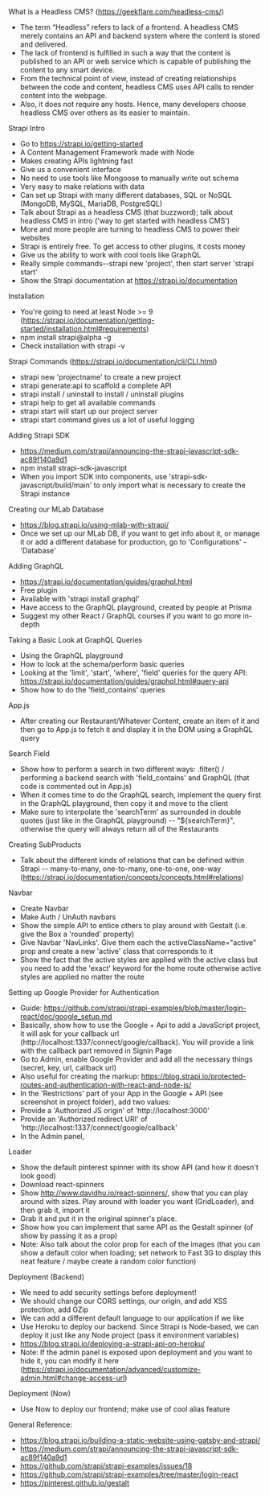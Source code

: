 What is a Headless CMS? (https://geekflare.com/headless-cms/)

- The term “Headless” refers to lack of a frontend. A headless CMS merely contains an API and backend system where the content is stored and delivered.
- The lack of frontend is fulfilled in such a way that the content is published to an API or web service which is capable of publishing the content to any smart device.
- From the technical point of view, instead of creating relationships between the code and content, headless CMS uses API calls to render content into the webpage.
- Also, it does not require any hosts. Hence, many developers choose headless CMS over others as its easier to maintain.

Strapi Intro

- Go to https://strapi.io/getting-started
- A Content Management Framework made with Node
- Makes creating APIs lightning fast
- Give us a convenient interface
- No need to use tools like Mongoose to manually write out schema
- Very easy to make relations with data
- Can set up Strapi with many different databases, SQL or NoSQL (MongoDB, MySQL, MariaDB, PostgreSQL)
- Talk about Strapi as a headless CMS (that buzzword); talk about headless CMS in intro ('way to get started with headless CMS')
- More and more people are turning to headless CMS to power their websites
- Strapi is entirely free. To get access to other plugins, it costs money
- Give us the ability to work with cool tools like GraphQL
- Really simple commands--strapi new 'project', then start server 'strapi start'
- Show the Strapi documentation at https://strapi.io/documentation

Installation

- You're going to need at least Node >= 9 (https://strapi.io/documentation/getting-started/installation.html#requirements)
- npm install strapi@alpha -g
- Check installation with strapi -v

Strapi Commands (https://strapi.io/documentation/cli/CLI.html)

- strapi new 'projectname' to create a new project
- strapi generate:api to scaffold a complete API
- strapi install / uninstall to install / uninstall plugins
- strapi help to get all available commands
- strapi start will start up our project server
- strapi start command gives us a lot of useful logging

Adding Strapi SDK

- https://medium.com/strapi/announcing-the-strapi-javascript-sdk-ac89f140a9d1
- npm install strapi-sdk-javascript
- When you import SDK into components, use 'strapi-sdk-javascript/build/main' to only import what is necessary to create the Strapi instance

Creating our MLab Database

- https://blog.strapi.io/using-mlab-with-strapi/
- Once we set up our MLab DB, if you want to get info about it, or manage it or add a different database for production, go to 'Configurations' - 'Database'

Adding GraphQL

- https://strapi.io/documentation/guides/graphql.html
- Free plugin
- Available with 'strapi install graphql'
- Have access to the GraphQL playground, created by people at Prisma
- Suggest my other React / GraphQL courses if you want to go more in-depth

Taking a Basic Look at GraphQL Queries

- Using the GraphQL playground
- How to look at the schema/perform basic queries
- Looking at the 'limit', 'start', 'where', 'field' queries for the query API: https://strapi.io/documentation/guides/graphql.html#query-api
- Show how to do the 'field_contains' queries

App.js

- After creating our Restaurant/Whatever Content, create an item of it and then go to App.js to fetch it and display it in the DOM using a GraphQL query

Search Field

- Show how to perform a search in two different ways: .filter() / performing a backend search with 'field_contains' and GraphQL (that code is commented out in App.js)
- When it comes time to do the GraphQL search, implement the query first in the GraphQL playground, then copy it and move to the client
- Make sure to interpolate the 'searchTerm' as surrounded in double quotes (just like in the GraphQL playground) -- "${searchTerm}", otherwise the query will always return all of the Restaurants

Creating SubProducts

- Talk about the different kinds of relations that can be defined within Strapi -- many-to-many, one-to-many, one-to-one, one-way (https://strapi.io/documentation/concepts/concepts.html#relations)

Navbar

- Create Navbar
- Make Auth / UnAuth navbars
- Show the simple API to entice others to play around with Gestalt (i.e. give the Box a 'rounded' property)
- Give Navbar 'NavLinks'. Give them each the activeClassName="active" prop and create a new 'active' class that corresponds to it
- Show the fact that the active styles are applied with the active class but you need to add the 'exact' keyword for the home route otherwise active styles are applied no matter the route

Setting up Google Provider for Authentication

- Guide: https://github.com/strapi/strapi-examples/blob/master/login-react/doc/google_setup.md
- Basically, show how to use the Google + Api to add a JavaScript project, it will ask for your callback url (http://localhost:1337/connect/google/callback). You will provide a link with the callback part removed in Signin Page
- Go to Admin, enable Google Provider and add all the necessary things (secret, key, url, callback url)
- Also useful for creating the markup: https://blog.strapi.io/protected-routes-and-authentication-with-react-and-node-js/
- In the 'Restrictions' part of your App in the Google + API (see screenshot in project folder), add two values:
- Provide a 'Authorized JS origin' of 'http://localhost:3000'
- Provide an 'Authorized redirect URI' of 'http://localhost:1337/connect/google/callback'
- In the Admin panel,

Loader

- Show the default pinterest spinner with its show API (and how it doesn't look good)
- Download react-spinners
- Show http://www.davidhu.io/react-spinners/, show that you can play around with sizes. Play around with loader you want (GridLoader), and then grab it, import it
- Grab it and put it in the original spinner's place.
- Show how you can implement that same API as the Gestalt spinner (of show by passing it as a prop)
- Note: Also talk about the color prop for each of the images (that you can show a default color when loading; set network to Fast 3G to display this neat feature / maybe create a random color function)

Deployment (Backend)

- We need to add security settings before deployment!
- We should change our CORS settings, our origin, and add XSS protection, add GZip
- We can add a different default language to our application if we like
- Use Heroku to deploy our backend. Since Strapi is Node-based, we can deploy it just like any Node project (pass it environment variables)
- https://blog.strapi.io/deploying-a-strapi-api-on-heroku/
- Note: If the admin panel is exposed upon deployment and you want to hide it, you can modify it here (https://strapi.io/documentation/advanced/customize-admin.html#change-access-url)

Deployment (Now)

- Use Now to deploy our frontend; make use of cool alias feature

General Reference:

- https://blog.strapi.io/building-a-static-website-using-gatsby-and-strapi/
- https://medium.com/strapi/announcing-the-strapi-javascript-sdk-ac89f140a9d1
- https://github.com/strapi/strapi-examples/issues/18
- https://github.com/strapi/strapi-examples/tree/master/login-react
- https://pinterest.github.io/gestalt
